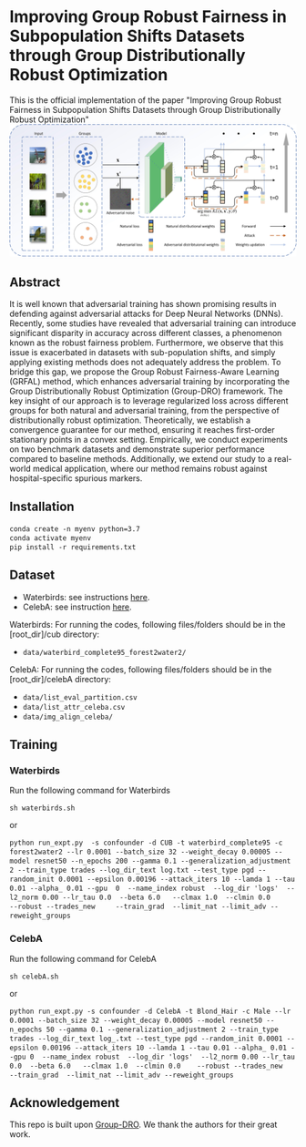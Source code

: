 # Improving Group Robust Fairness in Subpopulation Shifts Datasets through Group Distributionally Robust Optimization
This is the official implementation of the paper "Improving Group Robust Fairness in Subpopulation Shifts Datasets through Group Distributionally Robust Optimization"
![image](model.jpg)

## Abstract

It is well known that adversarial training has shown promising results in defending against adversarial attacks for Deep Neural Networks (DNNs). Recently, some studies have revealed that adversarial training can introduce significant disparity in accuracy across different classes, a phenomenon known as the robust fairness problem. Furthermore, we observe that this issue is exacerbated in datasets with sub-population shifts, and simply applying existing methods does not adequately address the problem. To bridge this gap, we propose the Group Robust Fairness-Aware Learning (GRFAL) method, which enhances adversarial training by incorporating the Group Distributionally Robust Optimization (Group-DRO) framework. The key insight of our approach is to leverage regularized loss across different groups for both natural and adversarial training, from the perspective of distributionally robust optimization. Theoretically, we establish a convergence guarantee for our method, ensuring it reaches first-order stationary points in a convex setting. Empirically, we conduct experiments on two benchmark datasets and demonstrate superior performance compared to baseline methods. Additionally, we extend our study to a real-world medical application, where our method remains robust against hospital-specific spurious markers.



## Installation 
```
conda create -n myenv python=3.7
conda activate myenv
pip install -r requirements.txt
```


## Dataset
- Waterbirds: see instructions [here](https://github.com/kohpangwei/group_DRO#waterbirds).
- CelebA: see instruction [here](https://github.com/kohpangwei/group_DRO#celeba).

Waterbirds:
For running the codes, following files/folders should be in the [root_dir]/cub directory:
- `data/waterbird_complete95_forest2water2/`

CelebA:
For running the codes, following files/folders should be in the [root_dir]/celebA directory:
- `data/list_eval_partition.csv`
- `data/list_attr_celeba.csv`
- `data/img_align_celeba/`

## Training

### Waterbirds
Run the following command for Waterbirds
```
sh waterbirds.sh
```
or
```
python run_expt.py  -s confounder -d CUB -t waterbird_complete95 -c forest2water2 --lr 0.0001 --batch_size 32 --weight_decay 0.00005 --model resnet50 --n_epochs 200 --gamma 0.1 --generalization_adjustment 2 --train_type trades --log_dir_text log.txt --test_type pgd --random_init 0.0001 --epsilon 0.00196 --attack_iters 10 --lamda 1 --tau 0.01 --alpha_ 0.01 --gpu  0  --name_index robust  --log_dir 'logs'  --l2_norm 0.00 --lr_tau 0.0  --beta 6.0   --clmax 1.0  --clmin 0.0          --robust --trades_new     --train_grad  --limit_nat --limit_adv --reweight_groups 
```




### CelebA
Run the following command for CelebA
```
sh celebA.sh
```
or
```
python run_expt.py -s confounder -d CelebA -t Blond_Hair -c Male --lr 0.0001 --batch_size 32 --weight_decay 0.00005 --model resnet50 --n_epochs 50 --gamma 0.1 --generalization_adjustment 2 --train_type trades --log_dir_text log_.txt --test_type pgd --random_init 0.0001 --epsilon 0.00196 --attack_iters 10 --lamda 1 --tau 0.01 --alpha_ 0.01 --gpu 0  --name_index robust  --log_dir 'logs'  --l2_norm 0.00 --lr_tau 0.0  --beta 6.0   --clmax 1.0  --clmin 0.0    --robust --trades_new     --train_grad  --limit_nat --limit_adv --reweight_groups   
```

## Acknowledgement
This repo is built upon [Group-DRO](https://github.com/kohpangwei/group_DRO). We thank the authors for their great work.









